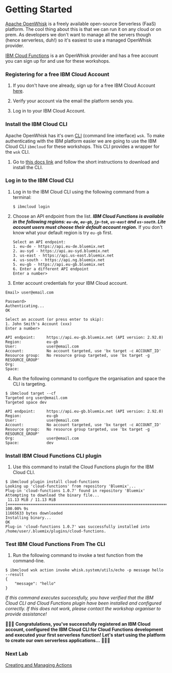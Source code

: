 # Getting Started


[Apache OpenWhisk](http://openwhisk.incubator.apache.org/) is a freely available open-source Serverless (FaaS) platform. The cool thing about this is that we can run it on any cloud or on prem. As developers we don't want to manage all the servers though (hence serverless, duh!) so it's easiest to use a managed OpenWhisk provider.

[IBM Cloud Functions](https://console.bluemix.net/openwhisk/) is a an OpenWhisk provider and has a free account you can sign up for and use for these workshops.

### Registering for a free IBM Cloud Account

1. If you don't have one already, sign up for a free IBM Cloud Account [here](http://ibm.biz/serverlessvoice).

2. Verify your account via the email the platform sends you.

3. Log in to your IBM Cloud Account.

### Install the IBM Cloud CLI

Apache OpenWhisk has it's own [CLI](https://github.com/apache/incubator-openwhisk-cli) (command line interface) `wsk`. To make authenticating with the IBM platform easier we are going to use the IBM Cloud CLI `ibmcloud` for these workshops. This CLI provides a wrapper for the `wsk` CLI.

1. Go to [this docs link](https://cloud.ibm.com/docs/cli?topic=cloud-cli-install-ibmcloud-cli) and follow the short instructions to download and install the CLI.

### Log in to the IBM Cloud CLI

1. Log in to the IBM Cloud CLI using the following command from a terminal:

   ```
   $ ibmcloud login
   ```

2. Choose an API endpoint from the list.
   ***IBM Cloud Functions is available in the following regions: `eu-de`, `eu-gb`, `jp-tok`, `us-east` and `us-south`. Lite account users must choose their default account region.***
   If you don't know what your default region is try `eu-gb` first.

   ```
   Select an API endpoint:
   1. eu-de - https://api.eu-de.bluemix.net
   2. au-syd - https://api.au-syd.bluemix.net
   3. us-east - https://api.us-east.bluemix.net
   4. us-south - https://api.ng.bluemix.net
   5. eu-gb - https://api.eu-gb.bluemix.net
   6. Enter a different API endpoint
   Enter a number>
   ```

3. Enter account credentials for your IBM Cloud account.

  ```
  Email> user@email.com

  Password>
  Authenticating...
  OK

  Select an account (or press enter to skip):
  1. John Smith's Account (xxx)
  Enter a number>

  API endpoint:     https://api.eu-gb.bluemix.net (API version: 2.92.0)
  Region:           eu-gb
  User:             user@email.com
  Account:          No account targeted, use 'bx target -c ACCOUNT_ID'
  Resource group:   No resource group targeted, use 'bx target -g RESOURCE_GROUP'
  Org:
  Space:

  ```

4. Run the following command to configure the organisation and space the CLI is targeting.

  ```
  $ ibmcloud target --cf
  Targeted org user@email.com
  Targeted space dev

  API endpoint:     https://api.eu-gb.bluemix.net (API version: 2.92.0)
  Region:           eu-gb
  User:             user@email.com
  Account:          No account targeted, use 'bx target -c ACCOUNT_ID'
  Resource group:   No resource group targeted, use 'bx target -g RESOURCE_GROUP'
  Org:              user@email.com
  Space:            dev
  ```

### Install IBM Cloud Functions CLI plugin

1. Use this command to install the Cloud Functions plugin for the IBM Cloud CLI.

 ```
 $ ibmcloud plugin install cloud-functions
 Looking up 'cloud-functions' from repository 'Bluemix'...
 Plug-in 'cloud-functions 1.0.7' found in repository 'Bluemix'
 Attempting to download the binary file...
  11.13 MiB / 11.13 MiB [=================================================================================] 100.00% 9s
 11665633 bytes downloaded
 Installing binary...
 OK
 Plug-in 'cloud-functions 1.0.7' was successfully installed into /home/user/.bluemix/plugins/cloud-functions.
 ```


### Test IBM Cloud Functions From The CLI

1. Run the following command to invoke a test function from the command-line.

 ```
 $ ibmcloud wsk action invoke whisk.system/utils/echo -p message hello --result
 {
     "message": "hello"
 }
 ```

*If this command executes successfully, you have verified that the IBM Cloud CLI and Cloud Functions plugin have been installed and configured correctly. If this does not work, please contact the workshop organiser to provide assistance!*

🎉🎉🎉 **Congratulations, you've successfully registered an IBM Cloud account, configured the IBM Cloud CLI for Cloud Functions development and executed your first serverless function! Let's start using the platform to create our own serverless applications…** 🎉🎉🎉

### Next Lab
[Creating and Managing Actions](/labs/creating-and-invoking-actions.md)